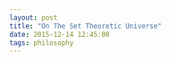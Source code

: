 ```yaml
---
layout: post
title: "On The Set Theoretic Universe"
date: 2015-12-14 12:45:00
tags: philosophy
---
```


